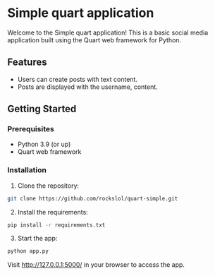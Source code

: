 # Simple quart application

Welcome to the Simple quart application! This is a basic social media application built using the Quart web framework for Python.

## Features

- Users can create posts with text content.
- Posts are displayed with the username, content.

## Getting Started

### Prerequisites

- Python 3.9 (or up) 
- Quart web framework

### Installation

1. Clone the repository:

```bash
git clone https://github.com/rockslol/quart-simple.git
```

2. Install the requirements:

```bash
pip install -r requirements.txt
```

3. Start the app:
```bash
python app.py
```

Visit http://127.0.0.1:5000/ in your browser to access the app.